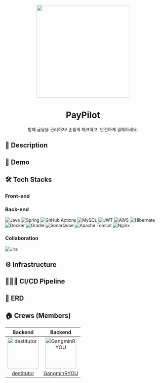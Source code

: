 <p align="center"><img src="https://i.imgur.com/5UCuWZ3.png" width="300" height="300"></p>

<h1 align="middle">PayPilot</h1>
<p align="middle">함께 금융을 관리하자! 손쉽게 체크하고, 안전하게 결제하세요.</p>

## 📝 Description

## 🚀 Demo

## 🛠 Tech Stacks
### Front-end

### Back-end
![Java](https://img.shields.io/badge/java-%23ED8B00.svg?style=for-the-badge&logo=openjdk&logoColor=white)
![Spring](https://img.shields.io/badge/spring-%236DB33F.svg?style=for-the-badge&logo=spring&logoColor=white)
![GitHub Actions](https://img.shields.io/badge/github%20actions-%232671E5.svg?style=for-the-badge&logo=githubactions&logoColor=white)
![MySQL](https://img.shields.io/badge/mysql-%2300f.svg?style=for-the-badge&logo=mysql&logoColor=white)
![JWT](https://img.shields.io/badge/JWT-black?style=for-the-badge&logo=JSON%20web%20tokens)
![AWS](https://img.shields.io/badge/AWS-%23FF9900.svg?style=for-the-badge&logo=amazon-aws&logoColor=white)
![Hibernate](https://img.shields.io/badge/Hibernate-59666C?style=for-the-badge&logo=Hibernate&logoColor=white)
![Docker](https://img.shields.io/badge/docker-%230db7ed.svg?style=for-the-badge&logo=docker&logoColor=white)
![Gradle](https://img.shields.io/badge/Gradle-02303A.svg?style=for-the-badge&logo=Gradle&logoColor=white)
![SonarQube](https://img.shields.io/badge/SonarQube-black?style=for-the-badge&logo=sonarqube&logoColor=4E9BCD)
![Apache Tomcat](https://img.shields.io/badge/apache%20tomcat-%23F8DC75.svg?style=for-the-badge&logo=apache-tomcat&logoColor=black)
![Nginx](https://img.shields.io/badge/nginx-%23009639.svg?style=for-the-badge&logo=nginx&logoColor=white)

### Collaboration
![Jira](https://img.shields.io/badge/jira-%230A0FFF.svg?style=for-the-badge&logo=jira&logoColor=white)

## ⚙️ Infrastructure

## 🤵🏻‍♂️ CI/CD Pipeline

## 📕 ERD

## 🏠 Crews (Members)
| Backend | Backend | 
| :-----: | :-----: |
| <img src="https://avatars.githubusercontent.com/u/75304316?v=4" width=100px alt="destitutor"/> | <img src="https://avatars.githubusercontent.com/u/115459147?v=4" width=100px alt="GangminRYOU"/> |
| [destitutor](https://github.com/destitutor) | [GangminRYOU](https://github.com/GangminRYOU) |
